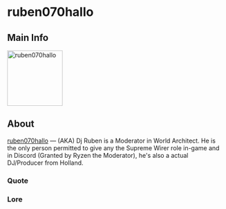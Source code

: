 # ruben070hallo

## Main Info
<img class="" src="https://tr.rbxcdn.com/30DAY-AvatarHeadshot-62F9BBEA724DE208BE8CE9A71533CE3C-Png/420/420/AvatarHeadshot/Png/noFilter" alt="ruben070hallo" style="width:128px;height:128px;">

## About
[ruben070hallo](https://www.roblox.com/users/907520870/profile) — (AKA) Dj Ruben is a Moderator in World Architect. He is the only person permitted to give any the Supreme Wirer role in-game and in Discord (Granted by Ryzen the Moderator), he's also a actual DJ/Producer from Holland.

### Quote
<!-- Add a quote here -->

### Lore
<!-- Add lore here -->
